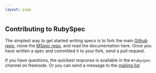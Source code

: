 ```yaml
---
layout: page
---
```


## Contributing to RubySpec

The simplest way to get started writing specs is to fork the main [Github
repo](http://github.com/ruby/spec/), clone the [MSpec
repo](http://github.com/ruby/mspec/), and read the documentation here.
Once you have written a spec and committed it to your fork, send a pull
request.

If you have questions, the quickest response is available in the `#rubyspec`
channel on freenode. Or you can send a message to the [mailing
list](http://groups.google.com/group/rubyspec)

